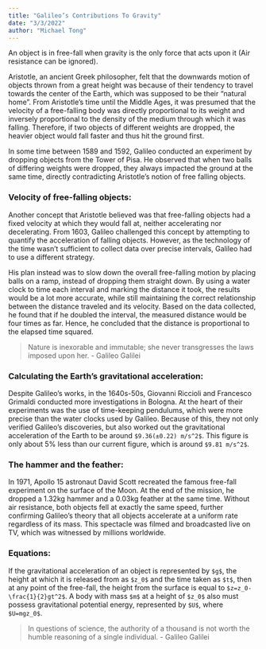 ```yaml
---
title: "Galileo’s Contributions To Gravity"
date: "3/3/2022"
author: "Michael Tong"
---
```


An object is in free-fall when gravity is the only force that acts upon it (Air resistance can be ignored).

Aristotle, an ancient Greek philosopher, felt that the downwards motion of objects thrown from a great height was because of their tendency to travel towards the center of the Earth, which was supposed to be their “natural home”. From Aristotle’s time until the Middle Ages, it was presumed that the velocity of a free-falling body was directly proportional to its weight and inversely proportional to the density of the medium through which it was falling. Therefore, if two objects of different weights are dropped, the heavier object would fall faster and thus hit the ground first.

In some time between 1589 and 1592, Galileo conducted an experiment by dropping objects from the Tower of Pisa. He observed that when two balls of differing weights were dropped, they always impacted the ground at the same time, directly contradicting Aristotle’s notion of free falling objects.

### Velocity of free-falling objects:

Another concept that Aristotle believed was that free-falling objects had a fixed velocity at which they would fall at, neither accelerating nor decelerating. From 1603, Galileo challenged this concept by attempting to quantify the acceleration of falling objects. However, as the technology of the time wasn’t sufficient to collect data over precise intervals, Galileo had to use a different strategy.

His plan instead was to slow down the overall free-falling motion by placing balls on a ramp, instead of dropping them straight down. By using a water clock to time each interval and marking the distance it took, the results would be a lot more accurate, while still maintaining the correct relationship between the distance traveled and its velocity. Based on the data collected, he found that if he doubled the interval, the measured distance would be four times as far. Hence, he concluded that the distance is proportional to the elapsed time squared.

> Nature is inexorable and immutable; she never transgresses the laws imposed upon her. - Galileo Galilei

### Calculating the Earth’s gravitational acceleration:

Despite Galileo’s works, in the 1640s-50s, Giovanni Riccioli and Francesco Grimaldi conducted more investigations in Bologna. At the heart of their experiments was the use of time-keeping pendulums, which were more precise than the water clocks used by Galileo. Because of this, they not only verified Galileo’s discoveries, but also worked out the gravitational acceleration of the Earth to be around `$9.36(±0.22) m/s^2$`. This figure is only about 5% less than our current figure, which is around `$9.81 m/s^2$`.

### The hammer and the feather:

In 1971, Apollo 15 astronaut David Scott recreated the famous free-fall experiment on the surface of the Moon. At the end of the mission, he dropped a 1.32kg hammer and a 0.03kg feather at the same time. Without air resistance, both objects fell at exactly the same speed, further confirming Galileo’s theory that all objects accelerate at a uniform rate regardless of its mass. This spectacle was filmed and broadcasted live on TV, which was witnessed by millions worldwide.

### Equations:

If the gravitational acceleration of an object is represented by `$g$`, the height at which it is released from as `$z_0$` and the time taken as `$t$`, then at any point of the free-fall, the height from the surface is equal to `$z=z_0-\frac{1}{2}gt^2$`. A body with mass `$m$` at a height of `$z_0$` also must possess gravitational potential energy, represented by `$U$`, where `$U=mgz_0$`.

> In questions of science, the authority of a thousand is not worth the humble reasoning of a single individual. - Galileo Galilei
